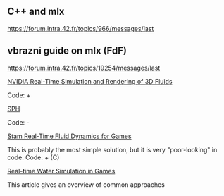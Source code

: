 
## C++ and mlx

https://forum.intra.42.fr/topics/966/messages/last

## vbrazni guide on mlx (FdF)

https://forum.intra.42.fr/topics/19254/messages/last

[NVIDIA Real-Time Simulation and Rendering of 3D Fluids](http://developer.download.nvidia.com/books/gpu_gems_3/samples/gems3_ch30.pdf)

Code: +


[SPH](http://citeseerx.ist.psu.edu/viewdoc/download?doi=10.1.1.121.844&rep=rep1&type=pdf)

Code: -

[Stam Real-Time Fluid Dynamics for Games](https://pdfs.semanticscholar.org/847f/819a4ea14bd789aca8bc88e85e906cfc657c.pdf)

This is probably the most simple solution, but it is very "poor-looking" in code.
Code: + (C)

[Real-time Water Simulation in Games](https://is.muni.cz/th/mfkg2/master-thesis.pdf)

This article gives an overview of common approaches